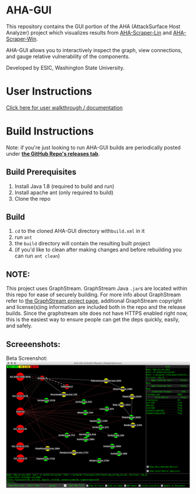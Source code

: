 # AHA-GUI
This repository contains the GUI portion of the AHA (AttackSurface Host Analyzer) project which visualizes results from [AHA-Scraper-Lin](https://github.com/aha-project/AHA-Scraper-Lin) and [AHA-Scraper-Win](https://github.com/aha-project/AHA-Scraper-Win).

AHA-GUI allows you to interactively inspect the graph, view connections, and gauge relative vulnerability of the components. 

Developed by ESIC, Washington State University.

# User Instructions
[Click here for user walkthrough / documentation](https://aha-project.github.io/)

# Build Instructions
Note: if you're just looking to run AHA-GUI builds are periodically posted under **[the GitHub Repo's releases tab](https://github.com/aha-project/AHA-GUI/releases)**.

## Build Prerequisites
1. Install Java 1.8 (required to build and run)
1. Install apache ant (only required to build)
1. Clone the repo

## Build
1. `cd` to the cloned AHA-GUI directory with`build.xml` in it
1. run `ant`
1. the `build` directory will contain the resulting built project
1. (if you'd like to clean after making changes and before rebuilding you can run `ant clean`)

## NOTE:
This project uses GraphStream. GraphStream Java `.jar`s are located within this repo for ease of securely building. For more info about GraphStream refer to [the GraphStream project page](http://graphstream-project.org/), additional GraphStream copyright and license(s)ing information are included both in the repo and the release builds. Since the graphstream site does not have HTTPS enabled right now, this is the easiest way to ensure people can get the deps quickly, easily, and safely.

## Screeenshots:
Beta Screenshot:
![Alt text](resources/AHA-GUI-Screenshot.png?raw=true "AHA-GUI Screenshot")
